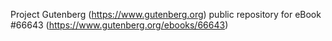 Project Gutenberg (https://www.gutenberg.org) public repository for
eBook #66643 (https://www.gutenberg.org/ebooks/66643)
